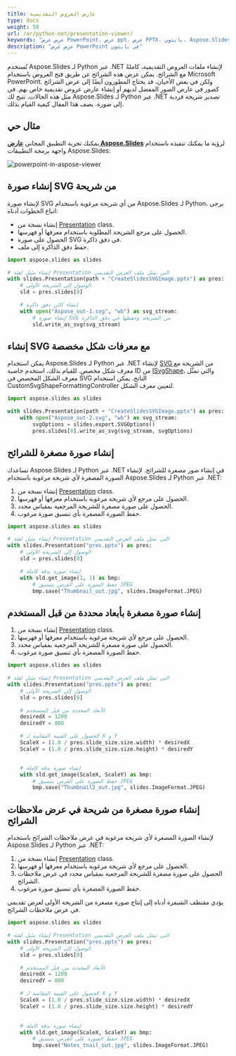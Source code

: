 ```yaml
---
title: عارض العروض التقديمية
type: docs
weight: 50
url: /ar/python-net/presentation-viewer/
keywords: "عرض عرض PowerPoint، عرض ppt، عرض PPTX، بايثون، Aspose.Slides لـ Python عبر .NET"
description: "عرض عرض PowerPoint في بايثون"
---
```




تُستخدم Aspose.Slides لـ Python عبر .NET لإنشاء ملفات العروض التقديمية، كاملةً مع الشرائح. يمكن عرض هذه الشرائح عن طريق فتح العروض باستخدام Microsoft PowerPoint. ولكن في بعض الأحيان، قد يحتاج المطورون أيضًا إلى عرض الشرائح كصور في عارض الصور المفضل لديهم أو إنشاء عارض عروض تقديمية خاص بهم. في مثل هذه الحالات، تتيح لك Aspose.Slides لـ Python عبر .NET تصدير شريحة فردية إلى صورة. يصف هذا المقال كيفية القيام بذلك.
## **مثال حي**
يمكنك تجربة التطبيق المجاني [**عارض Aspose.Slides**](https://products.aspose.app/slides/viewer/) لرؤية ما يمكنك تنفيذه باستخدام واجهة برمجة التطبيقات Aspose.Slides:

![powerpoint-in-aspose-viewer](powerpoint-in-aspose-viewer.png)

## **إنشاء صورة SVG من شريحة**
لإنشاء صورة SVG من أي شريحة مرغوبة باستخدام Aspose.Slides لـ Python، يرجى اتباع الخطوات أدناه:

- إنشاء نسخة من [Presentation](https://reference.aspose.com/slides/python-net/aspose.slides/presentation/) class.
- الحصول على مرجع الشريحة المطلوبة باستخدام معرفها أو فهرسها.
- الحصول على صورة SVG في دفق ذاكرة.
- حفظ دفق الذاكرة إلى ملف.

```py
import aspose.slides as slides

# إنشاء مثيل لفئة Presentation التي تمثل ملف العرض التقديمي
with slides.Presentation(path + "CreateSlidesSVGImage.pptx") as pres:
    # الوصول إلى الشريحة الأولى
    sld = pres.slides[0]

    # إنشاء كائن دفق ذاكرة
    with open("Aspose_out-1.svg", "wb") as svg_stream:
        # إنشاء صورة SVG من الشريحة وحفظها في دفق الذاكرة
        sld.write_as_svg(svg_stream)
```


## **إنشاء SVG مع معرفات شكل مخصصة**
يمكن استخدام Aspose.Slides لـ Python عبر .NET لإنشاء [SVG ](https://docs.fileformat.com/page-description-language/svg/)من الشريحة مع معرف شكل مخصص. للقيام بذلك، استخدم خاصية ID من [ISvgShape](https://reference.aspose.com/slides/python-net/aspose.slides.export/isvgshape/)، والتي تمثّل معرف الشكل المخصص في SVG الناتج. يمكن استخدام CustomSvgShapeFormattingController لتعيين معرف الشكل.

```py
import aspose.slides as slides

with slides.Presentation(path + "CreateSlidesSVGImage.pptx") as pres:
    with open("Aspose_out-2.svg", "wb") as svg_stream:
        svgOptions = slides.export.SVGOptions()
        pres.slides[0].write_as_svg(svg_stream, svgOptions)
```


## **إنشاء صورة مصغرة للشرائح**
تساعدك Aspose.Slides لـ Python عبر .NET في إنشاء صور مصغرة للشرائح. لإنشاء الصورة المصغرة لأي شريحة مرغوبة باستخدام Aspose.Slides لـ Python عبر .NET:

1. إنشاء نسخة من [Presentation](https://reference.aspose.com/slides/python-net/aspose.slides/presentation/) class.
1. الحصول على مرجع لأي شريحة مرغوبة باستخدام معرفها أو فهرسها.
1. الحصول على صورة مصغرة للشريحة المرجعية بمقياس محدد.
1. حفظ الصورة المصغرة بأي تنسيق صورة مرغوب.

```py
import aspose.slides as slides

# إنشاء مثيل لفئة Presentation التي تمثل ملف العرض التقديمي
with slides.Presentation("pres.pptx") as pres:
    # الوصول إلى الشريحة الأولى
    sld = pres.slides[0]

    # إنشاء صورة بدقة كاملة
    with sld.get_image(1, 1) as bmp:
        # حفظ الصورة على القرص بتنسيق JPEG
        bmp.save("Thumbnail_out.jpg", slides.ImageFormat.JPEG)
```


## **إنشاء صورة مصغرة بأبعاد محددة من قبل المستخدم**
1. إنشاء نسخة من [Presentation](https://reference.aspose.com/slides/python-net/aspose.slides/presentation/) class.
1. الحصول على مرجع لأي شريحة مرغوبة باستخدام معرفها أو فهرسها.
1. الحصول على صورة مصغرة للشريحة المرجعية بمقياس محدد.
1. حفظ الصورة المصغرة بأي تنسيق صورة مرغوب.

```py
import aspose.slides as slides

# إنشاء مثيل لفئة Presentation التي تمثل ملف العرض التقديمي
with slides.Presentation("pres.pptx") as pres:
    # الوصول إلى الشريحة الأولى
    sld = pres.slides[0]

    # الأبعاد المحددة من قبل المستخدم
    desiredX = 1200
    desiredY = 800

    # الحصول على القيمة المقاسة لـ X و Y
    ScaleX = (1.0 / pres.slide_size.size.width) * desiredX
    ScaleY = (1.0 / pres.slide_size.size.height) * desiredY


    # إنشاء صورة بدقة كاملة
    with sld.get_image(ScaleX, ScaleY) as bmp:
        # حفظ الصورة على القرص بتنسيق JPEG
        bmp.save("Thumbnail2_out.jpg", slides.ImageFormat.JPEG)
```


## **إنشاء صورة مصغرة من شريحة في عرض ملاحظات الشرائح**
لإنشاء الصورة المصغرة لأي شريحة مرغوبة في عرض ملاحظات الشرائح باستخدام Aspose.Slides لـ Python عبر .NET:

1. إنشاء نسخة من [Presentation](https://reference.aspose.com/slides/python-net/aspose.slides/presentation/) class.
1. الحصول على مرجع لأي شريحة مرغوبة باستخدام معرفها أو فهرسها.
1. الحصول على صورة مصغرة للشريحة المرجعية بمقياس محدد في عرض ملاحظات الشرائح.
1. حفظ الصورة المصغرة بأي تنسيق صورة مرغوب.

يؤدي مقتطف الشيفرة أدناه إلى إنتاج صورة مصغرة من الشريحة الأولى لعرض تقديمي في عرض ملاحظات الشرائح.

```py
import aspose.slides as slides

# إنشاء مثيل لفئة Presentation التي تمثل ملف العرض التقديمي
with slides.Presentation("pres.pptx") as pres:
    # الوصول إلى الشريحة الأولى
    sld = pres.slides[0]

    # الأبعاد المحددة من قبل المستخدم
    desiredX = 1200
    desiredY = 800

    # الحصول على القيمة المقاسة لـ X و Y
    ScaleX = (1.0 / pres.slide_size.size.width) * desiredX
    ScaleY = (1.0 / pres.slide_size.size.height) * desiredY

   
    # إنشاء صورة بدقة كاملة                
    with sld.get_image(ScaleX, ScaleY) as bmp:
        # حفظ الصورة على القرص بتنسيق JPEG
        bmp.save("Notes_tnail_out.jpg", slides.ImageFormat.JPEG)
```